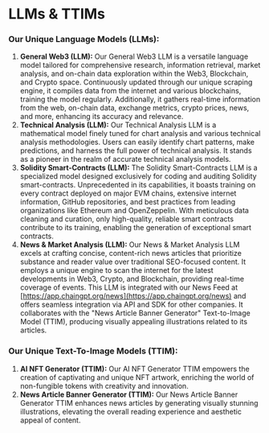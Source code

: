 # LLMs & TTIMs

### **Our Unique Language Models (LLMs):**

1. **General Web3 (LLM):** Our General Web3 LLM is a versatile language model tailored for comprehensive research, information retrieval, market analysis, and on-chain data exploration within the Web3, Blockchain, and Crypto space. Continuously updated through our unique scraping engine, it compiles data from the internet and various blockchains, training the model regularly. Additionally, it gathers real-time information from the web, on-chain data, exchange metrics, crypto prices, news, and more, enhancing its accuracy and relevance.
2. **Technical Analysis (LLM):** Our Technical Analysis LLM is a mathematical model finely tuned for chart analysis and various technical analysis methodologies. Users can easily identify chart patterns, make predictions, and harness the full power of technical analysis. It stands as a pioneer in the realm of accurate technical analysis models.
3. **Solidity Smart-Contracts (LLM):** The Solidity Smart-Contracts LLM is a specialized model designed exclusively for coding and auditing Solidity smart-contracts. Unprecedented in its capabilities, it boasts training on every contract deployed on major EVM chains, extensive internet information, GitHub repositories, and best practices from leading organizations like Ethereum and OpenZeppelin. With meticulous data cleaning and curation, only high-quality, reliable smart contracts contribute to its training, enabling the generation of exceptional smart contracts.
4. **News & Market Analysis (LLM):** Our News & Market Analysis LLM excels at crafting concise, content-rich news articles that prioritize substance and reader value over traditional SEO-focused content. It employs a unique engine to scan the internet for the latest developments in Web3, Crypto, and Blockchain, providing real-time coverage of events. This LLM is integrated with our News Feed at [https://app.chaingpt.org/news](https://app.chaingpt.org/news) and offers seamless integration via API and SDK for other companies. It collaborates with the "News Article Banner Generator" Text-to-Image Model (TTIM), producing visually appealing illustrations related to its articles.

### **Our Unique Text-To-Image Models (TTIM):**

1. **AI NFT Generator (TTIM):** Our AI NFT Generator TTIM empowers the creation of captivating and unique NFT artwork, enriching the world of non-fungible tokens with creativity and innovation.
2. **News Article Banner Generator (TTIM):** Our News Article Banner Generator TTIM enhances news articles by generating visually stunning illustrations, elevating the overall reading experience and aesthetic appeal of content.
